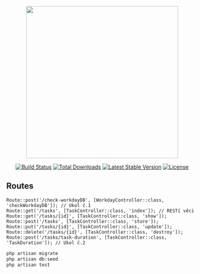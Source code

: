 <p align="center"><a href="https://laravel.com" target="_blank"><img src="https://raw.githubusercontent.com/laravel/art/master/logo-lockup/5%20SVG/2%20CMYK/1%20Full%20Color/laravel-logolockup-cmyk-red.svg" width="400"></a></p>

<p align="center">
<a href="https://travis-ci.org/laravel/framework"><img src="https://travis-ci.org/laravel/framework.svg" alt="Build Status"></a>
<a href="https://packagist.org/packages/laravel/framework"><img src="https://img.shields.io/packagist/dt/laravel/framework" alt="Total Downloads"></a>
<a href="https://packagist.org/packages/laravel/framework"><img src="https://img.shields.io/packagist/v/laravel/framework" alt="Latest Stable Version"></a>
<a href="https://packagist.org/packages/laravel/framework"><img src="https://img.shields.io/packagist/l/laravel/framework" alt="License"></a>
</p>

## Routes
    Route::post('/check-workdayDB', [WorkdayController::class, 'checkWorkdayDB']); // Ukol č.1
    Route::get('/tasks', [TaskController::class, 'index']); // RESTí věci
    Route::get('/tasks/{id}', [TaskController::class, 'show']);
    Route::post('/tasks', [TaskController::class, 'store']);
    Route::put('/tasks/{id}', [TaskController::class, 'update']);
    Route::delete('/tasks/{id}', [TaskController::class, 'destroy']);
    Route::post('/tasks/task-duration', [TaskController::class, 'TaskDuration']); // Ukol č.2
  
```bash
php artisan migrate
php artisan db:seed
php artisan test
```
